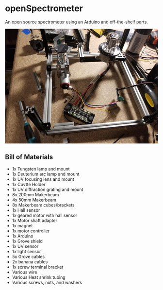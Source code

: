 # openSpectrometer
An open source spectrometer using an Arduino and off-the-shelf parts.

<img src="BuildPictures/DiffractionGratingMotor2.jpg">

## Bill of Materials
* 1x Tungsten lamp and mount
* 1x Deuterium arc lamp and mount
* 1x UV focusing lens and mount
* 1x Cuvtte Holder
* 1x UV diffraction grating and mount
* 8x 200mm Makerbeam
* 4x 50mm Makerbeam
* 8x Makerbeam cubes/brackets
* 1x Hall sensor
* 1x geared motor with hall sensor
* 1x Motor shaft adapter
* 1x magnet
* 1x motor controller
* 1x Arduino
* 1x Grove shield
* 1x UV sensor
* 1x light sensor
* 5x Grove cables
* 2x banana cables
* 1x screw terminal bracket
* Various wire
* Various Heat shrink tubing
* Various screws, nuts, and washers
